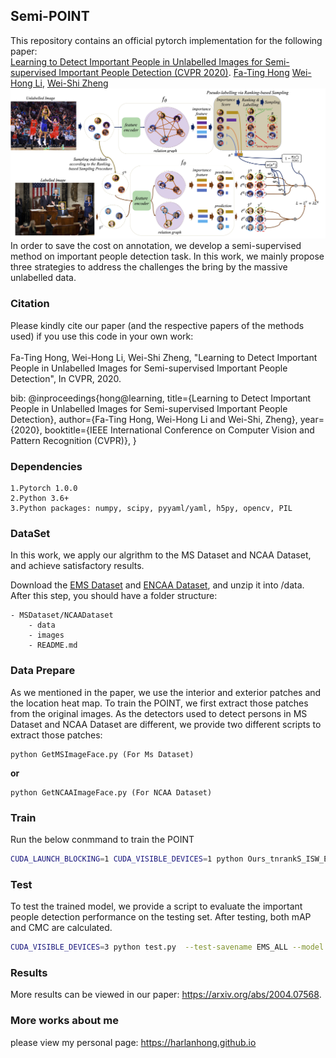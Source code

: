 ## Semi-POINT 
This repository contains an official pytorch implementation for the following paper:<br>
[Learning to Detect Important People in Unlabelled Images for Semi-supervised Important People Detection (CVPR 2020)](https://harlanhong.github.io/publication/learning-to-rank). [Fa-Ting Hong](https://harlanhong.github.io/) [Wei-Hong Li](https://weihonglee.github.io/), [Wei-Shi Zheng](http://isee.sysu.edu.cn/~zhwshi/)
![avatar](figures/framework.jpg)
In order to save the cost on annotation, we develop a semi-supervised method on important people detection task. In this work, we mainly propose three strategies to address the challenges the bring by the massive unlabelled data.
<!--TODO-->
### **Citation**
Please kindly cite our paper (and the respective papers of the methods used) if you use this code in your own work:<br><br>
Fa-Ting Hong, Wei-Hong Li, Wei-Shi Zheng, "Learning to Detect Important People in Unlabelled Images for Semi-supervised Important People Detection", In CVPR, 2020.

bib:
    @inproceedings{hong@learning,
     title={Learning to Detect Important People in Unlabelled Images for Semi-supervised Important People Detection},
     author={Fa-Ting Hong, Wei-Hong Li and Wei-Shi, Zheng},
     year={2020},
     booktitle={IEEE International Conference on Computer Vision and Pattern Recognition (CVPR)},
    }
### **Dependencies**
    1.Pytorch 1.0.0
    2.Python 3.6+
    3.Python packages: numpy, scipy, pyyaml/yaml, h5py, opencv, PIL


### **DataSet**
In this work, we apply our algrithm to the MS Dataset and NCAA Dataset, and achieve satisfactory results. 

Download the [EMS Dataset](https://mail2sysueducn-my.sharepoint.com/:u:/g/personal/hongft3_mail2_sysu_edu_cn/ETuCvaHTmgVHoJ0CscBZV7oBBMoF_OqE3EEoAJ_l7K2Lqw?e=luF4Mf) and [ENCAA Dataset](https://mail2sysueducn-my.sharepoint.com/:u:/g/personal/hongft3_mail2_sysu_edu_cn/EUyT_9kkfQtHgUBrVXHgnXUBc7P9SBsqKJ0CmhSu4P7OOw?e=ujOzjz), and unzip it into /data. After this step, you should have a folder structure:

    - MSDataset/NCAADataset
        - data
        - images
        - README.md
### **Data Prepare**

As we mentioned in the paper, we use the interior and exterior patches and the location heat map. To train the POINT, we first extract those patches from the original images. As the detectors used to detect persons in MS Dataset and NCAA Dataset are different, we provide two different scripts to extract those patches:

    python GetMSImageFace.py (For Ms Dataset)
**or**

    python GetNCAAImageFace.py (For NCAA Dataset)

### **Train**
Run the below conmmand to train the POINT<br>

```bash
CUDA_LAUNCH_BLOCKING=1 CUDA_VISIBLE_DEVICES=1 python Ours_tnrankS_ISW_EW.py --optimizer ADAM --lr 0.0001 --save_name Ours_tnrankS_ISW_EW_adam --consistency-loss Learn_Prior_uncertainty_mse_loss --label-propagation LabelPropagation_scale --consistency-rampup 8750 --consistency 1 --rampup-type linear_rampup  --rampup-per-step --epochs 10000 --training-step 250 --threshold 0.99 --dataset_path /data/fating/ProcessDataset/MSDatasetV2_process --index_name /data/fating/OriginalDataset/MSDatasetv2/data/MSexpand_DSFD.npy 
```
### **Test**

To test the trained model, we provide a script to evaluate the important people detection performance on the testing set. After testing, both mAP and CMC are calculated.

```bash
CUDA_VISIBLE_DEVICES=3 python test.py  --test-savename EMS_ALL --model ../models2/best_Ours_tnrankS_ISW_EW_0.99.pkl --dataset_path /data/fating/ProcessDataset/MSDatasetV2_process --index_name /data/fating/OriginalDataset/MSDatasetv2/data/MSexpand_DSFD.npy
```
### **Results**
More results can be viewed in our paper: https://arxiv.org/abs/2004.07568.

### More works about me
please view my personal page: https://harlanhong.github.io


